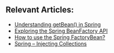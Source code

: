 ## Relevant Articles:

- [Understanding getBean() in Spring](https://www.baeldung.com/spring-getbean)
- [Exploring the Spring BeanFactory API](https://www.baeldung.com/spring-beanfactory)
- [How to use the Spring FactoryBean?](https://www.baeldung.com/spring-factorybean)
- [Spring – Injecting Collections](https://www.baeldung.com/spring-injecting-collections)
